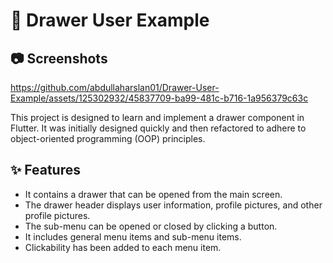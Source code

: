 # 🚀 Drawer User Example

## 📷 Screenshots



https://github.com/abdullaharslan01/Drawer-User-Example/assets/125302932/45837709-ba99-481c-b716-1a956379c63c


This project is designed to learn and implement a drawer component in Flutter. It was initially designed quickly and then refactored to adhere to object-oriented programming (OOP) principles.

## ✨ Features

- It contains a drawer that can be opened from the main screen.
- The drawer header displays user information, profile pictures, and other profile pictures.
- The sub-menu can be opened or closed by clicking a button.
- It includes general menu items and sub-menu items.
- Clickability has been added to each menu item.


